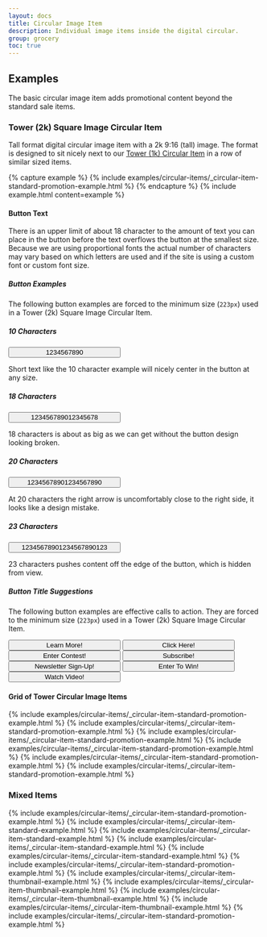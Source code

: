 ```yaml
---
layout: docs
title: Circular Image Item
description: Individual image items inside the digital circular.
group: grocery
toc: true
---
```


## Examples

The basic circular image item adds promotional content beyond the standard sale items.

### Tower (2k) Square Image Circular Item 

Tall format digital circular image item with a 2k 9:16 (tall) image. The format 
is designed to sit nicely next to our 
[Tower (1k) Circular Item](/docs/grocery/circulars/circular-item#tower-1k-circular-item) 
in a row of similar sized items. 

{% capture example %}
{% include examples/circular-items/_circular-item-standard-promotion-example.html %}
{% endcapture %}
{% include example.html content=example %}

#### Button Text

There is an upper limit of about 18 character to the amount of text you can place in the button 
before the text overflows the button at the smallest size. Because we are using proportional fonts 
the actual number of characters may vary based on which letters are used and if the site is using a 
custom font or custom font size. 

##### Button Examples

The following button examples are forced to the minimum size (`223px`) used in a 
Tower (2k) Square Image Circular Item.

<div class="row">
  <div class="col text-center">
    <h5>10 Characters</h5>
    <button class="circular-image-item-button btn btn-primary mb-2" style="width: 223px;">
      1234567890 <i class="icon-arrow-right"></i>
    </button>
    <p>Short text like the 10 character example will nicely center in the button at any size.</p>
  </div>
  <div class="col text-center">
    <h5>18 Characters</h5>
    <button class="circular-image-item-button btn btn-primary mb-2" style="width: 223px;">
      123456789012345678 <i class="icon-arrow-right"></i>
    </button>
    <p>18 characters is about as big as we can get without the button design looking broken.</p>
  </div>
  <div class="col text-center">
    <h5>20 Characters</h5>
    <button class="circular-image-item-button btn btn-primary mb-2" style="width: 223px;">
      12345678901234567890 <i class="icon-arrow-right"></i>
    </button>
    <p>At 20 characters the right arrow is uncomfortably close to the right side, it looks like a design mistake.</p>
   </div>
  <div class="col text-center">
    <h5>23 Characters</h5>
    <button class="circular-image-item-button btn btn-primary mb-2" style="width: 223px;">
      12345678901234567890123 <i class="icon-arrow-right"></i>
    </button>
    <p>23 characters pushes content off the edge of the button, which is hidden from view.</p>
  </div>
</div>

##### Button Title Suggestions

The following button examples are effective calls to action. They are forced to the minimum size 
(`223px`) used in a Tower (2k) Square Image Circular Item.

<button class="circular-image-item-button btn btn-primary mb-2" style="width: 223px;">
  Learn More! <i class="icon-arrow-right"></i>
</button>
<button class="circular-image-item-button btn btn-primary mb-2" style="width: 223px;">
  Click Here! <i class="icon-arrow-right"></i>
</button>
<button class="circular-image-item-button btn btn-primary mb-2" style="width: 223px;">
  Enter Contest! <i class="icon-arrow-right"></i>
</button>
<button class="circular-image-item-button btn btn-primary mb-2" style="width: 223px;">
  Subscribe! <i class="icon-arrow-right"></i>
</button>
<button class="circular-image-item-button btn btn-primary mb-2" style="width: 223px;">
  Newsletter Sign-Up! <i class="icon-arrow-right"></i>
</button>
<button class="circular-image-item-button btn btn-primary mb-2" style="width: 223px;">
  Enter To Win! <i class="icon-arrow-right"></i>
</button>
<button class="circular-image-item-button btn btn-primary mb-2" style="width: 223px;">
  Watch Video! <i class="icon-arrow-right"></i>
</button>

#### Grid of Tower Circular Image Items

<div class="bd-example">
  <div class="row">
    {% include examples/circular-items/_circular-item-standard-promotion-example.html %}
    {% include examples/circular-items/_circular-item-standard-promotion-example.html %}
    {% include examples/circular-items/_circular-item-standard-promotion-example.html %}
    {% include examples/circular-items/_circular-item-standard-promotion-example.html %}
    {% include examples/circular-items/_circular-item-standard-promotion-example.html %}
    {% include examples/circular-items/_circular-item-standard-promotion-example.html %}
  </div>
</div>

### Mixed Items

<div class="bd-example">
  <div class="row">
    {% include examples/circular-items/_circular-item-standard-promotion-example.html %}
    {% include examples/circular-items/_circular-item-standard-example.html %}
    {% include examples/circular-items/_circular-item-standard-example.html %}
    {% include examples/circular-items/_circular-item-standard-example.html %}
    {% include examples/circular-items/_circular-item-standard-example.html %}
    {% include examples/circular-items/_circular-item-standard-promotion-example.html %}
    {% include examples/circular-items/_circular-item-thumbnail-example.html %}
    {% include examples/circular-items/_circular-item-thumbnail-example.html %}
    {% include examples/circular-items/_circular-item-thumbnail-example.html %}
    {% include examples/circular-items/_circular-item-thumbnail-example.html %}
    {% include examples/circular-items/_circular-item-standard-promotion-example.html %}
  </div>
</div>
